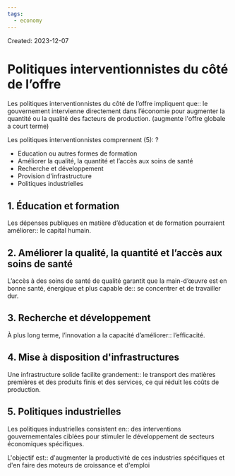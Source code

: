 ```yaml
---
tags:
  - economy
---
```

Created: 2023-12-07

# Politiques interventionnistes du côté de l’offre

Les politiques interventionnistes du côté de l’offre impliquent que:: le gouvernement intervienne directement dans l’économie pour augmenter la quantité ou la qualité des facteurs de production. (augmente l'offre globale a court terme)
<!--SR:!2023-12-21,4,230-->

Les politiques interventionnistes comprennent (5):
?
- Education ou autres formes de formation
- Améliorer la qualité, la quantité et l’accès aux soins de santé
- Recherche et développement
- Provision d'infrastructure
- Politiques industrielles

## 1. Éducation et formation
Les dépenses publiques en matière d’éducation et de formation pourraient améliorer:: le capital humain.

## 2. Améliorer la qualité, la quantité et l’accès aux soins de santé
L’accès à des soins de santé de qualité garantit que la main-d’œuvre est en bonne santé, énergique et plus capable de:: se concentrer et de travailler dur.
<!--SR:!2023-12-26,9,250-->

## 3. Recherche et développement
À plus long terme, l’innovation a la capacité d’améliorer:: l’efficacité.

## 4. Mise à disposition d'infrastructures
Une infrastructure solide facilite grandement:: le transport des matières premières et des produits finis et des services, ce qui réduit les coûts de production.
<!--SR:!2023-12-21,4,228-->

## 5. Politiques industrielles
Les politiques industrielles consistent en:: des interventions gouvernementales ciblées pour stimuler le développement de secteurs économiques spécifiques.

L'objectif est:: d'augmenter la productivité de ces industries spécifiques et d'en faire des moteurs de croissance et d'emploi
<!--SR:!2023-12-22,5,228-->